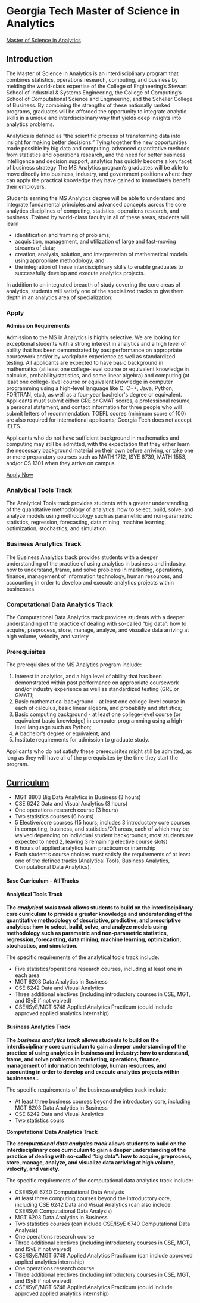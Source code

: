 # Georgia Tech Master of Science in Analytics

[Master of Science in Analytics](http://catalog.gatech.edu/programs/analytics-ms/)

## Introduction

The Master of Science in Analytics is an interdisciplinary program that combines statistics, operations research, computing, and business by melding the world-class expertise of the College of Engineering’s Stewart School of Industrial & Systems Engineering, the College of Computing’s School of Computational Science and Engineering, and the Scheller College of Business. By combining the strengths of these nationally ranked programs, graduates will be afforded the opportunity to integrate analytic skills in a unique and interdisciplinary way that yields deep insights into analytics problems.

Analytics is defined as “the scientific process of transforming data into insight for making better decisions.” Tying together the new opportunities made possible by big data and computing, advanced quantitative methods from statistics and operations research, and the need for better business intelligence and decision support, analytics has quickly become a key facet of business strategy The MS Analytics program’s graduates will be able to move directly into business, industry, and government positions where they can apply the practical knowledge they have gained to immediately benefit their employers.

Students earning the MS Analytics degree will be able to understand and integrate fundamental principles and advanced concepts across the core analytics disciplines of computing, statistics, operations research, and business. Trained by world-class faculty in all of these areas, students will learn

* identification and framing of problems;
* acquisition, management, and utilization of large and fast-moving streams of data;
* creation, analysis, solution, and interpretation of mathematical models using appropriate methodology; and
* the integration of these interdisciplinary skills to enable graduates to successfully develop and execute analytics projects.

In addition to an integrated breadth of study covering the core areas of analytics, students will satisfy one of the specialized tracks to give them depth in an analytics area of specialization:

### Apply



**Admission Requirements**

Admission to the MS in Analytics is highly selective. We are looking for exceptional students with a strong interest in analytics and a high level of ability that has been demonstrated by past performance on appropriate coursework and/or by workplace experience as well as standardized testing. All applicants are expected to have basic background in mathematics \(at least one college-level course or equivalent knowledge in calculus, probability/statistics, and some linear algebra\) and computing \(at least one college-level course or equivalent knowledge in computer programming using a high-level language like C, C++, Java, Python, FORTRAN, etc.\), as well as a four-year bachelor's degree or equivalent. Applicants must submit either GRE or GMAT scores, a professional resume, a personal statement, and contact information for three people who will submit letters of recommendation. TOEFL scores \(minimum score of 100\) are also required for international applicants; Georgia Tech does not accept IELTS.

Applicants who do not have sufficient background in mathematics and computing may still be admitted, with the expectation that they either learn the necessary background material on their own before arriving, or take one or more preparatory courses such as MATH 1712, ISYE 6739, MATH 1553, and/or CS 1301 when they arrive on campus.

[Apply Now](http://grad.gatech.edu/apply-now)  


### Analytical Tools Track

The Analytical Tools track provides students with a greater understanding of the quantitative methodology of analytics: how to select, build, solve, and analyze models using methodology such as parametric and non-parametric statistics, regression, forecasting, data mining, machine learning, optimization, stochastics, and simulation.

### Business Analytics Track

The Business Analytics track provides students with a deeper understanding of the practice of using analytics in business and industry: how to understand, frame, and solve problems in marketing, operations, finance, management of information technology, human resources, and accounting in order to develop and execute analytics projects within businesses.

### Computational Data Analytics Track

The Computational Data Analytics track provides students with a deeper understanding of the practice of dealing with so-called “big data”: how to acquire, preprocess, store, manage, analyze, and visualize data arriving at high volume, velocity, and variety

### Prerequisites

The prerequisites of the MS Analytics program include:

1. Interest in analytics, and a high level of ability that has been demonstrated within past performance on appropriate coursework and/or industry experience as well as standardized testing \(GRE or GMAT\);
2. Basic mathematical background - at least one college-level course in each of calculus, basic linear algebra, and probability and statistics;
3. Basic computing background - at least one college-level course \(or equivalent basic knowledge\) in computer programming using a high-level language such as Python;
4. A bachelor’s degree or equivalent; and
5. Institute requirements for admission to graduate study.

Applicants who do not satisfy these prerequisites might still be admitted, as long as they will have all of the prerequisites by the time they start the program.

## [Curriculum](https://analytics.gatech.edu/curriculum)

* MGT 8803 Big Data Analytics in Business \(3 hours\)
* CSE 6242 Data and Visual Analytics \(3 hours\)
* One operations research course \(3 hours\)
* Two statistics courses \(6 hours\)
* 5 Elective/core courses \(15 hours; includes 3 introductory core courses in computing, business, and statistics/OR areas, each of which may be waived depending on individual student backgrounds; most students are expected to need 2, leaving 3 remaining elective course slots\)
* 6 hours of applied analytics team practicum or internship
* Each student’s course choices must satisfy the requirements of at least one of the defined tracks \(Analytical Tools, Business Analytics, Computational Data Analytics\).

#### Base Curriculum - All Tracks



#### Analytical Tools Track

**The** _**analytical tools track**_ **allows students to build on the interdisciplinary core curriculum to provide a greater knowledge and understanding of the quantitative methodology of descriptive, predictive, and prescriptive analytics: how to select, build, solve, and analyze models using methodology such as parametric and non-parametric statistics, regression, forecasting, data mining, machine learning, optimization, stochastics, and simulation.**

The specific requirements of the analytical tools track include:

* Five statistics/operations research courses, including at least one in each area
* MGT 6203 Data Analytics in Business
* CSE 6242 Data and Visual Analytics
* Three additional electives \(including introductory courses in CSE, MGT, and ISyE if not waived\)
* CSE/ISyE/MGT 6748 Applied Analytics Practicum \(could include approved applied analytics internship\)



#### Business Analytics Track

**The** _**business analytics track**_ **allows students to build on the interdisciplinary core curriculum to gain a deeper understanding of the practice of using analytics in business and industry: how to understand, frame, and solve problems in marketing, operations, finance, management of information technology, human resources, and accounting in order to develop and execute analytics projects within businesses..**

The specific requirements of the business analytics track include:

* At least three business courses beyond the introductory core, including MGT 6203 Data Analytics in Business
* CSE 6242 Data and Visual Analytics
* Two statistics cours





**Computational Data Analytics Track**

**The** _**computational data analytics track**_ **allows students to build on the interdisciplinary core curriculum to gain a deeper understanding of the practice of dealing with so-called “big data”: how to acquire, preprocess, store, manage, analyze, and visualize data arriving at high volume, velocity, and variety.**

The specific requirements of the computational data analytics track include:

* CSE/ISyE 6740 Computational Data Analysis
* At least three computing courses beyond the introductory core, including CSE 6242 Data and Visual Analytics \(can also include CSE/ISyE Computational Data Analysis\)
* MGT 6203 Data Analytics in Business
* Two statistics courses \(can include CSE/ISyE 6740 Computational Data Analysis\)
* One operations research course
* Three additional electives \(including introductory courses in CSE, MGT, and ISyE if not waived\)
* CSE/ISyE/MGT 6748 Applied Analytics Practicum \(can include approved applied analytics internship\)
* One operations research course
* Three additional electives \(including introductory courses in CSE, MGT, and ISyE if not waived\)
* CSE/ISyE/MGT 6748 Applied Analytics Practicum \(could include approved applied analytics internship\)



##  

